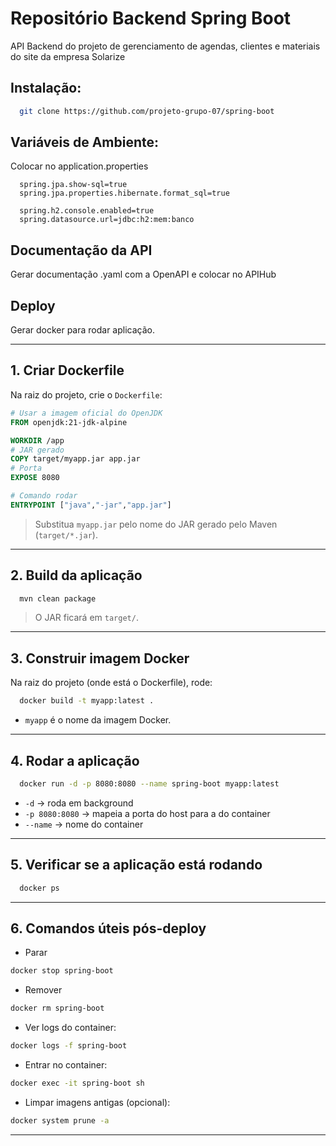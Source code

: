 # Repositório Backend Spring Boot

API Backend do projeto de gerenciamento de agendas, clientes e materiais do site da empresa Solarize

## Instalação: 
```bash
  git clone https://github.com/projeto-grupo-07/spring-boot
```

## Variáveis de Ambiente: 
Colocar no application.properties
```env
  spring.jpa.show-sql=true
  spring.jpa.properties.hibernate.format_sql=true

  spring.h2.console.enabled=true
  spring.datasource.url=jdbc:h2:mem:banco 
```
    
## Documentação da API

Gerar documentação .yaml com a OpenAPI e colocar no APIHub

## Deploy

Gerar docker para rodar aplicação.

---

## 1. Criar Dockerfile

Na raiz do projeto, crie o `Dockerfile`:

```dockerfile
# Usar a imagem oficial do OpenJDK
FROM openjdk:21-jdk-alpine

WORKDIR /app
# JAR gerado
COPY target/myapp.jar app.jar
# Porta
EXPOSE 8080

# Comando rodar
ENTRYPOINT ["java","-jar","app.jar"]
```

> Substitua `myapp.jar` pelo nome do JAR gerado pelo Maven (`target/*.jar`).

---

## 2. Build da aplicação

```bash
  mvn clean package
```

> O JAR ficará em `target/`.

---

## 3. Construir imagem Docker

Na raiz do projeto (onde está o Dockerfile), rode:

```bash
  docker build -t myapp:latest .
```

* `myapp` é o nome da imagem Docker.

---

## 4. Rodar a aplicação

```bash
  docker run -d -p 8080:8080 --name spring-boot myapp:latest
```

* `-d` → roda em background
* `-p 8080:8080` → mapeia a porta do host para a do container
* `--name` → nome do container

---

## 5. Verificar se a aplicação está rodando

```bash
  docker ps
```

---

## 6. Comandos úteis pós-deploy

* Parar

```bash
docker stop spring-boot
```

* Remover

```bash
docker rm spring-boot
```

* Ver logs do container:

```bash
docker logs -f spring-boot
```

* Entrar no container:

```bash
docker exec -it spring-boot sh
```

* Limpar imagens antigas (opcional):

```bash
docker system prune -a
```

---



